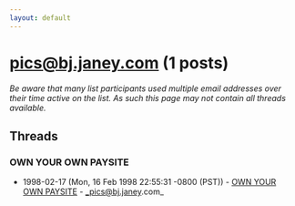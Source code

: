 ```yaml
---
layout: default
---
```


# pics@bj.janey.com (1 posts)

_Be aware that many list participants used multiple email addresses over their time active on the list. As such this page may not contain all threads available._

## Threads

### OWN YOUR OWN PAYSITE
+ 1998-02-17 (Mon, 16 Feb 1998 22:55:31 -0800 (PST)) - [OWN YOUR OWN PAYSITE](/archive/1998/02/c1ec67de1183d2c4a69abc3ce6b5c087064f23c5f7ab9b6da4ab680da24c6590) - _pics@bj.janey.com_

